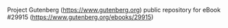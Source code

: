 Project Gutenberg (https://www.gutenberg.org) public repository for eBook #29915 (https://www.gutenberg.org/ebooks/29915)
